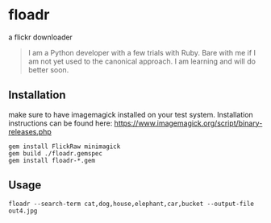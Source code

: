 # floadr
a flickr downloader

> I am a Python developer with a few trials with Ruby. Bare with me if I am not yet used to the canonical approach. I am learning and will do better soon.

## Installation
make sure to have imagemagick installed on your test system. Installation instructions can be found here: https://www.imagemagick.org/script/binary-releases.php

```shell
gem install FlickRaw minimagick
gem build ./floadr.gemspec
gem install floadr-*.gem
```

## Usage
```shell
floadr --search-term cat,dog,house,elephant,car,bucket --output-file out4.jpg
```
